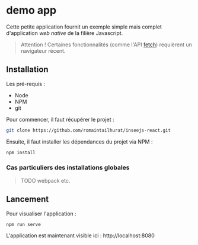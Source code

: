 # demo app

Cette petite application fournit un exemple simple mais complet d'application *web native* de la filière Javascript.

> Attention ! Certaines fonctionnalités (comme l'API [fetch](https://developer.mozilla.org/en-US/docs/Web/API/Fetch_API/Using_Fetch)) requièrent un navigateur récent.

## Installation

Les pré-requis :
- Node
- NPM
- git

Pour commencer, il faut récupérer le projet :

```bash
git clone https://github.com/romaintailhurat/inseejs-react.git
```

Ensuite, il faut installer les dépendances du projet via NPM :

```bash
npm install
```

### Cas particuliers des installations globales

> TODO webpack etc.

## Lancement

Pour visualiser l'application :

```bash
npm run serve
```

L'application est maintenant visible ici : http://localhost:8080
